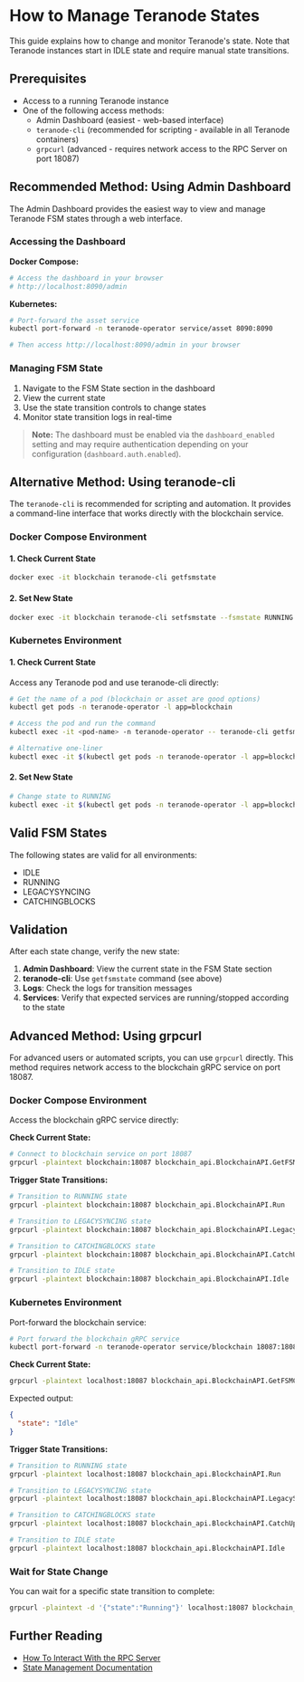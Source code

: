 # How to Manage Teranode States

This guide explains how to change and monitor Teranode's state. Note that Teranode instances start in IDLE state and require manual state transitions.

## Prerequisites

- Access to a running Teranode instance
- One of the following access methods:
    - Admin Dashboard (easiest - web-based interface)
    - `teranode-cli` (recommended for scripting - available in all Teranode containers)
    - `grpcurl` (advanced - requires network access to the RPC Server on port 18087)

## Recommended Method: Using Admin Dashboard

The Admin Dashboard provides the easiest way to view and manage Teranode FSM states through a web interface.

### Accessing the Dashboard

**Docker Compose:**

```bash
# Access the dashboard in your browser
# http://localhost:8090/admin
```

**Kubernetes:**

```bash
# Port-forward the asset service
kubectl port-forward -n teranode-operator service/asset 8090:8090

# Then access http://localhost:8090/admin in your browser
```

### Managing FSM State

1. Navigate to the FSM State section in the dashboard
2. View the current state
3. Use the state transition controls to change states
4. Monitor state transition logs in real-time

> **Note:** The dashboard must be enabled via the `dashboard_enabled` setting and may require authentication depending on your configuration (`dashboard.auth.enabled`).

## Alternative Method: Using teranode-cli

The `teranode-cli` is recommended for scripting and automation. It provides a command-line interface that works directly with the blockchain service.

### Docker Compose Environment

#### 1. Check Current State
```bash
docker exec -it blockchain teranode-cli getfsmstate
```

#### 2. Set New State

```bash
docker exec -it blockchain teranode-cli setfsmstate --fsmstate RUNNING
```

### Kubernetes Environment

#### 1. Check Current State

Access any Teranode pod and use teranode-cli directly:

```bash
# Get the name of a pod (blockchain or asset are good options)
kubectl get pods -n teranode-operator -l app=blockchain

# Access the pod and run the command
kubectl exec -it <pod-name> -n teranode-operator -- teranode-cli getfsmstate

# Alternative one-liner
kubectl exec -it $(kubectl get pods -n teranode-operator -l app=blockchain -o jsonpath='{.items[0].metadata.name}') -n teranode-operator -- teranode-cli getfsmstate
```

#### 2. Set New State

```bash
# Change state to RUNNING
kubectl exec -it $(kubectl get pods -n teranode-operator -l app=blockchain -o jsonpath='{.items[0].metadata.name}') -n teranode-operator -- teranode-cli setfsmstate --fsmstate RUNNING
```

## Valid FSM States

The following states are valid for all environments:

- IDLE
- RUNNING
- LEGACYSYNCING
- CATCHINGBLOCKS

## Validation

After each state change, verify the new state:

1. **Admin Dashboard**: View the current state in the FSM State section
2. **teranode-cli**: Use `getfsmstate` command (see above)
3. **Logs**: Check the logs for transition messages
4. **Services**: Verify that expected services are running/stopped according to the state

## Advanced Method: Using grpcurl

For advanced users or automated scripts, you can use `grpcurl` directly. This method requires network access to the blockchain gRPC service on port 18087.

### Docker Compose Environment

Access the blockchain gRPC service directly:

**Check Current State:**

```bash
# Connect to blockchain service on port 18087
grpcurl -plaintext blockchain:18087 blockchain_api.BlockchainAPI.GetFSMCurrentState
```

**Trigger State Transitions:**

```bash
# Transition to RUNNING state
grpcurl -plaintext blockchain:18087 blockchain_api.BlockchainAPI.Run

# Transition to LEGACYSYNCING state
grpcurl -plaintext blockchain:18087 blockchain_api.BlockchainAPI.LegacySync

# Transition to CATCHINGBLOCKS state
grpcurl -plaintext blockchain:18087 blockchain_api.BlockchainAPI.CatchUpBlocks

# Transition to IDLE state
grpcurl -plaintext blockchain:18087 blockchain_api.BlockchainAPI.Idle
```

### Kubernetes Environment

Port-forward the blockchain service:

```bash
# Port forward the blockchain gRPC service
kubectl port-forward -n teranode-operator service/blockchain 18087:18087
```

**Check Current State:**

```bash
grpcurl -plaintext localhost:18087 blockchain_api.BlockchainAPI.GetFSMCurrentState
```

Expected output:

```json
{
  "state": "Idle"
}
```

**Trigger State Transitions:**

```bash
# Transition to RUNNING state
grpcurl -plaintext localhost:18087 blockchain_api.BlockchainAPI.Run

# Transition to LEGACYSYNCING state
grpcurl -plaintext localhost:18087 blockchain_api.BlockchainAPI.LegacySync

# Transition to CATCHINGBLOCKS state
grpcurl -plaintext localhost:18087 blockchain_api.BlockchainAPI.CatchUpBlocks

# Transition to IDLE state
grpcurl -plaintext localhost:18087 blockchain_api.BlockchainAPI.Idle
```

### Wait for State Change

You can wait for a specific state transition to complete:

```bash
grpcurl -plaintext -d '{"state":"Running"}' localhost:18087 blockchain_api.BlockchainAPI.WaitForFSMtoTransitionToGivenState
```

## Further Reading

- [How To Interact With the RPC Server](minersHowToInteractWithRPCServer.md)
- [State Management Documentation](../../topics/architecture/stateManagement.md)

